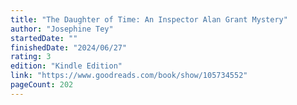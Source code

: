 ```yaml
---
title: "The Daughter of Time: An Inspector Alan Grant Mystery"
author: "Josephine Tey"
startedDate: ""
finishedDate: "2024/06/27"
rating: 3
edition: "Kindle Edition"
link: "https://www.goodreads.com/book/show/105734552"
pageCount: 202
---
```



